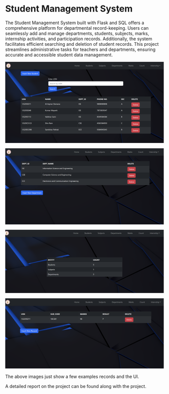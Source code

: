 # Student Management System

The Student Management System built with Flask and SQL offers a comprehensive platform for departmental record-keeping. Users can seamlessly add and manage departments, students, subjects, marks, internship activities, and participation records. Additionally, the system facilitates efficient searching and deletion of student records. This project streamlines administrative tasks for teachers and departments, ensuring accurate and accessible student data management.

![alt text](image.png)

![alt text](image-1.png)

![alt text](image-2.png)

![alt text](image-3.png)

The above images just show a few examples records and the UI.

A detailed report on the project can be found along with the project.
